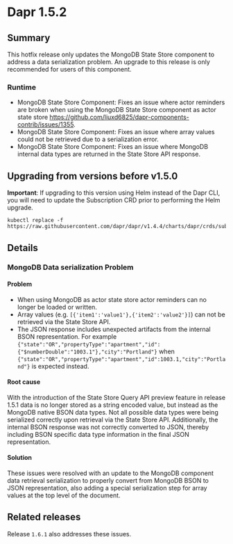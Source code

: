   
# Dapr 1.5.2

## Summary

This hotfix release only updates the MongoDB State Store component to address a data serialization problem. An upgrade to this release is only recommended for users of this component.

### Runtime
* MongoDB State Store Component: Fixes an issue where actor reminders are broken when using the MongoDB State Store component as actor state store https://github.com/liuxd6825/dapr-components-contrib/issues/1355.
* MongoDB State Store Component: Fixes an issue where array values could not be retrieved due to a serialization error.
* MongoDB State Store Component: Fixes an issue where MongoDB internal data types are returned in the State Store API response.

## Upgrading from versions before v1.5.0

**Important**: If upgrading to this version using Helm instead of the Dapr CLI, you will need to update the Subscription CRD prior to performing the Helm upgrade.

```cli
kubectl replace -f https://raw.githubusercontent.com/dapr/dapr/v1.4.4/charts/dapr/crds/subscription.yaml
```
## Details

### MongoDB Data serialization Problem

#### Problem

- When using MongoDB as actor state store actor reminders can no longer be loaded or written.
- Array values (e.g. `[{'item1':'value1'},{'item2':'value2'}]`) can not be retrieved via the State Store API.
- The JSON response includes unexpected artifacts from the internal BSON representation. For example `{"state":"OR","propertyType":"apartment","id":{"$numberDouble":"1003.1"},"city":"Portland"}` when `{"state":"OR","propertyType":"apartment","id":1003.1,"city":"Portland"}` is expected instead. 

#### Root cause

With the introduction of the State Store Query API preview feature in release 1.5.1 data is no longer stored as a string encoded value, but instead as the MongoDB native BSON data types. Not all possible data types were being serialized correctly upon retrieval via the State Store API. Additionally, the internal BSON response was not correctly converted to JSON, thereby including BSON specific data type information in the final JSON representation.

#### Solution

These issues were resolved with an update to the MongoDB component data retrieval serialization to properly convert from MongoDB BSON to JSON representation, also adding a special serialization step for array values at the top level of the document.

## Related releases

Release `1.6.1` also addresses these issues.
